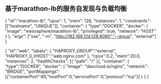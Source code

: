 ## 基于marathon-lb的服务自发现与负载均衡

{
  "id":"marathon-lb",
  "cpus": 1,
  "mem": 128,
  "instances": 1,
  "constraints": [["hostname", "UNIQUE"]],
  "container": {
  "type":"DOCKER",
  "docker": {
     "image": "mesosphere/marathon-lb",
     "privileged": true,
     "network": "HOST"
    }
  },
   "args": ["sse", "-m", "http://192.168.124.128:8080","--group", "external"]
}

{
  "id":"web",
  "labels": {
     "HAPROXY_GROUP":"external",
     "HAPROXY_0_VHOST":"web.nginx.com"
  },
  "cpus":0.2,
  "mem":20.0,
  "instances": 2,
  "healthChecks": [{ "path": "/" }],
  "container": {
    "type":"DOCKER",
    "docker": {
     "image": "daocloud.io/nginx",
     "network": "BRIDGE",
     "portMappings":[{"containerPort":80,"hostPort":0,"servicePort":0,"protocol":"tcp"}]
    }
  }
}